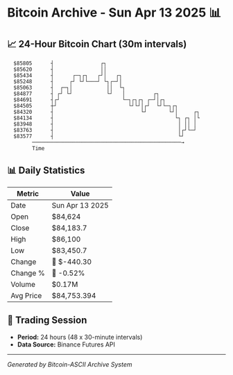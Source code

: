 # Bitcoin Archive - Sun Apr 13 2025 📊

## 📈 24-Hour Bitcoin Chart (30m intervals)

```
  $85805      ┤               ┌┐                               
  $85620      ┤               ││                               
  $85434      ┤      ┌─┐┌┐   ┌┘│   ┌┐                          
  $85248      ┤     ┌┘ └┘└───┘ └┐┌─┘│                          
  $85063      ┤  ┌─┐│           ││  └┐                         
  $84877      ┤ ┌┘ └┘           └┘   │         ┌┐              
  $84691      ┤┌┘                    └─┐┌┐┌┐ ┌─┘│┌┐            
  $84505      ┼┘                       └┘└┘│┌┘  └┘└─┐┌┐        
  $84320      ┤                            └┘       └┘│     ┌┐ 
  $84134      ┤                                       └┐ ┌┐ │└ 
  $83948      ┤                                        │ ││ │  
  $83763      ┤                                        │┌┘└─┘  
  $83577      ┤                                        └┘      
        ────────────────────────────────────────────────→
        Time
```

## 📊 Daily Statistics

| Metric | Value |
|--------|-------|
| Date | Sun Apr 13 2025 |
| Open | $84,624 |
| Close | $84,183.7 |
| High | $86,100 |
| Low | $83,450.7 |
| Change | 🔴 $-440.30 |
| Change % | 🔴 -0.52% |
| Volume | $0.17M |
| Avg Price | $84,753.394 |

## 📅 Trading Session

- **Period:** 24 hours (48 x 30-minute intervals)
- **Data Source:** Binance Futures API

---
*Generated by Bitcoin-ASCII Archive System*
